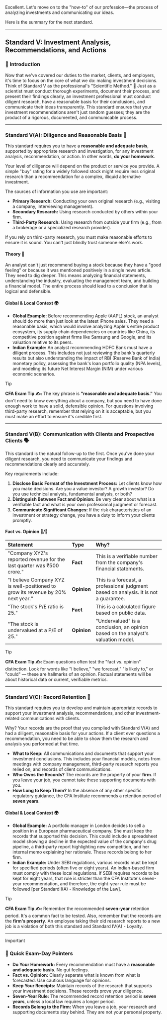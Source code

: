 Excellent. Let's move on to the "how-to" of our profession—the process of analyzing investments and communicating our ideas.

Here is the summary for the next standard.

---

## Standard V: Investment Analysis, Recommendations, and Actions

### 🎯 Introduction

Now that we've covered our duties to the market, clients, and employers, it's time to focus on the core of what we do: making investment decisions. Think of Standard V as the professional's "Scientific Method." 🔬 Just as a scientist must conduct thorough experiments, document their process, and present their findings clearly, an investment professional must conduct diligent research, have a reasonable basis for their conclusions, and communicate their ideas transparently. This standard ensures that your investment recommendations aren't just random guesses; they are the product of a rigorous, documented, and communicable process.

---

### Standard V(A): Diligence and Reasonable Basis 🤔

This standard requires you to have a **reasonable and adequate basis**, supported by appropriate research and investigation, for any investment analysis, recommendation, or action. In other words, **do your homework**.

Your level of diligence will depend on the product or service you provide. A simple "buy" rating for a widely followed stock might require less original research than a recommendation for a complex, illiquid alternative investment.

The sources of information you use are important:
* **Primary Research:** Conducting your own original research (e.g., visiting a company, interviewing management).
* **Secondary Research:** Using research conducted by others within your firm.
* **Third-Party Research:** Using research from outside your firm (e.g., from a brokerage or a specialized research provider).

If you rely on third-party research, you must make reasonable efforts to ensure it is sound. You can't just blindly trust someone else's work.

<!-- tabs:start -->

#### **Theory 🧠**

An analyst can't just recommend buying a stock because they have a "good feeling" or because it was mentioned positively in a single news article. They need to dig deeper. This means analyzing financial statements, understanding the industry, evaluating the management team, and building a financial model. The entire process should lead to a conclusion that is logical and defensible.

#### **Global & Local Context 🌍**

* **Global Example:** Before recommending Apple (AAPL) stock, an analyst should do more than just look at the latest iPhone sales. They need a reasonable basis, which would involve analyzing Apple's entire product ecosystem, its supply chain dependencies on countries like China, its competitive position against firms like Samsung and Google, and its valuation relative to its peers.
* **Indian Example:** An analyst recommending HDFC Bank must have a diligent process. This includes not just reviewing the bank's quarterly results but also understanding the impact of RBI (Reserve Bank of India) monetary policy, assessing the bank's loan portfolio quality (NPA levels), and modeling its future Net Interest Margin (NIM) under various economic scenarios.

<!-- tabs:end -->

> [!TIP]
> **CFA Exam Tip ✍️:** The key phrase is **"reasonable and adequate basis."** You don't need to know everything about a company, but you need to have done enough work to have a solid, defensible opinion. For questions involving third-party research, remember that relying on it is acceptable, but you must make an effort to ensure it's credible first.

---

### Standard V(B): Communication with Clients and Prospective Clients 🗣️

This standard is the natural follow-up to the first. Once you've done your diligent research, you need to communicate your findings and recommendations clearly and accurately.

Key requirements include:

1.  **Disclose Basic Format of the Investment Process:** Let clients know how you make decisions. Are you a value investor? A growth investor? Do you use technical analysis, fundamental analysis, or both?
2.  **Distinguish Between Fact and Opinion:** Be very clear about what is a verifiable fact and what is your own professional judgment or forecast.
3.  **Communicate Significant Changes:** If the risk characteristics of an investment or strategy change, you have a duty to inform your clients promptly.

<!-- tabs:start -->

#### **Fact vs. Opinion 📜/🤔**

| Statement | Type | Why? |
| :--- | :--- | :--- |
| "Company XYZ's reported revenue for the last quarter was ₹500 crore." | **Fact** | This is a verifiable number from the company's financial statements. |
| "I believe Company XYZ is well-positioned to grow its revenue by 20% next year." | **Opinion** | This is a forecast, a professional judgment based on analysis. It is not a guarantee. |
| "The stock's P/E ratio is 25." | **Fact** | This is a calculated figure based on public data. |
| "The stock is undervalued at a P/E of 25." | **Opinion** | "Undervalued" is a conclusion, an opinion based on the analyst's valuation model. |

<!-- tabs:end -->

> [!TIP]
> **CFA Exam Tip ✍️:** Exam questions often test the "fact vs. opinion" distinction. Look for words like "I believe," "we forecast," "is likely to," or "could" — these are hallmarks of an opinion. Factual statements will be about historical data or current, verifiable metrics.

---

### Standard V(C): Record Retention 📂

This standard requires you to develop and maintain appropriate records to support your investment analysis, recommendations, and other investment-related communications with clients.

Why? Your records are the proof that you complied with Standard V(A) and had a diligent, reasonable basis for your actions. If a client ever questions a recommendation, you need to be able to show them the research and analysis you performed at that time.

* **What to Keep:** All communications and documents that support your investment conclusions. This includes your financial models, notes from meetings with company management, third-party research reports you relied on, and records of client communications.
* **Who Owns the Records?** The records are the property of your **firm**. If you leave your job, you cannot take these supporting documents with you.
* **How Long to Keep Them?** In the absence of any other specific regulatory guidance, the CFA Institute recommends a retention period of **seven years**.

<!-- tabs:start -->

#### **Global & Local Context 🌍**

* **Global Example:** A portfolio manager in London decides to sell a position in a European pharmaceutical company. She must keep the records that supported this decision. This could include a spreadsheet model showing a decline in the expected value of the company's drug pipeline, a third-party report highlighting new competition, and her internal memo explaining her rationale. These records belong to her firm.
* **Indian Example:** Under SEBI regulations, various records must be kept for specified periods (often five or eight years). An Indian-based firm must comply with these local regulations. If SEBI requires records to be kept for eight years, that rule is stricter than the CFA Institute's seven-year recommendation, and therefore, the eight-year rule must be followed [per Standard I(A) - Knowledge of the Law].

<!-- tabs:end -->

> [!TIP]
> **CFA Exam Tip ✍️:** Remember the recommended **seven-year** retention period. It's a common fact to be tested. Also, remember that the records are the **firm's property**. An employee taking their old research reports to a new job is a violation of both this standard and Standard IV(A) - Loyalty.

---

> [!IMPORTANT]
> ### 🎯 Quick Exam-Day Pointers
> * **Do Your Homework:** Every recommendation must have a **reasonable and adequate basis**. No gut feelings.
> * **Fact vs. Opinion:** Clearly separate what is known from what is forecasted. Use cautious language for opinions.
> * **Keep Your Receipts:** Maintain records of the research that supports your investment decisions. These records prove your diligence.
> * **Seven-Year Rule:** The recommended record retention period is **seven years**, unless a local law requires a longer period.
> * **Records Belong to the Firm:** When you leave a job, your research and supporting documents stay behind. They are not your personal property.